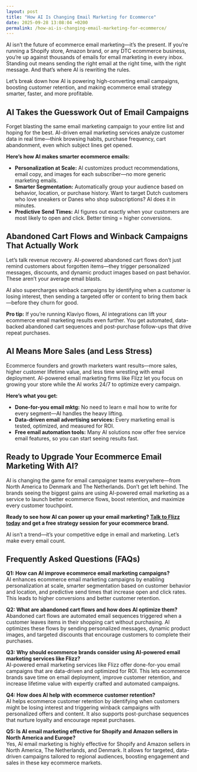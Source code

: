 ```yaml
---
layout: post
title: "How AI Is Changing Email Marketing for Ecommerce"
date: 2025-09-28 13:08:04 +0200
permalink: /how-ai-is-changing-email-marketing-for-ecommerce/
---
```

AI isn’t the future of ecommerce email marketing—it’s the present. If you’re running a Shopify store, Amazon brand, or any DTC ecommerce business, you’re up against thousands of emails for email marketing in every inbox. Standing out means sending the right email at the right time, with the right message. And that’s where AI is rewriting the rules.

Let’s break down how AI is powering high-converting email campaigns, boosting customer retention, and making ecommerce email strategy smarter, faster, and more profitable.

## AI Takes the Guesswork Out of Email Campaigns

Forget blasting the same email marketing campaign to your entire list and hoping for the best. AI-driven email marketing services analyze customer data in real time—think browsing habits, purchase frequency, cart abandonment, even which subject lines get opened.

**Here’s how AI makes smarter ecommerce emails:**

- **Personalization at Scale:** AI customizes product recommendations, email copy, and images for each subscriber—no more generic marketing emails.
- **Smarter Segmentation:** Automatically group your audience based on behavior, location, or purchase history. Want to target Dutch customers who love sneakers or Danes who shop subscriptions? AI does it in minutes.
- **Predictive Send Times:** AI figures out exactly when your customers are most likely to open and click. Better timing = higher conversions.

## Abandoned Cart Flows and Winback Campaigns That Actually Work

Let’s talk revenue recovery. AI-powered abandoned cart flows don’t just remind customers about forgotten items—they trigger personalized messages, discounts, and dynamic product images based on past behavior. These aren’t your average email blasts.

AI also supercharges winback campaigns by identifying when a customer is losing interest, then sending a targeted offer or content to bring them back—before they churn for good.

**Pro tip:** If you’re running Klaviyo flows, AI integrations can lift your ecommerce email marketing results even further. You get automated, data-backed abandoned cart sequences and post-purchase follow-ups that drive repeat purchases.

## AI Means More Sales (and Less Stress)

Ecommerce founders and growth marketers want results—more sales, higher customer lifetime value, and less time wrestling with email deployment. AI-powered email marketing firms like Flizz let you focus on growing your store while the AI works 24/7 to optimize every campaign.

**Here’s what you get:**

- **Done-for-you email mktg:** No need to learn e mail how to write for every segment—AI handles the heavy lifting.
- **Data-driven email advertising services:** Every marketing email is tested, optimized, and measured for ROI.
- **Free email automation tools:** Many AI solutions now offer free service email features, so you can start seeing results fast.

## Ready to Upgrade Your Ecommerce Email Marketing With AI?

AI is changing the game for email campaigner teams everywhere—from North America to Denmark and The Netherlands. Don’t get left behind. The brands seeing the biggest gains are using AI-powered email marketing as a service to launch better ecommerce flows, boost retention, and maximize every customer touchpoint.

**Ready to see how AI can power up your email marketing? [Talk to Flizz today](https://flizzgrowth.com/email) and get a free strategy session for your ecommerce brand.**

AI isn’t a trend—it’s your competitive edge in email and marketing. Let’s make every email count.

## Frequently Asked Questions (FAQs)

**Q1: How can AI improve ecommerce email marketing campaigns?**  
AI enhances ecommerce email marketing campaigns by enabling personalization at scale, smarter segmentation based on customer behavior and location, and predictive send times that increase open and click rates. This leads to higher conversions and better customer retention.

**Q2: What are abandoned cart flows and how does AI optimize them?**  
Abandoned cart flows are automated email sequences triggered when a customer leaves items in their shopping cart without purchasing. AI optimizes these flows by sending personalized messages, dynamic product images, and targeted discounts that encourage customers to complete their purchases.

**Q3: Why should ecommerce brands consider using AI-powered email marketing services like Flizz?**  
AI-powered email marketing services like Flizz offer done-for-you email campaigns that are data-driven and optimized for ROI. This lets ecommerce brands save time on email deployment, improve customer retention, and increase lifetime value with expertly crafted and automated campaigns.

**Q4: How does AI help with ecommerce customer retention?**  
AI helps ecommerce customer retention by identifying when customers might be losing interest and triggering winback campaigns with personalized offers and content. It also supports post-purchase sequences that nurture loyalty and encourage repeat purchases.

**Q5: Is AI email marketing effective for Shopify and Amazon sellers in North America and Europe?**  
Yes, AI email marketing is highly effective for Shopify and Amazon sellers in North America, The Netherlands, and Denmark. It allows for targeted, data-driven campaigns tailored to regional audiences, boosting engagement and sales in these key ecommerce markets.

<script type="application/ld+json">
{
  "@context": "https://schema.org",
  "@type": "BlogPosting",
  "headline": "How AI Is Changing Email Marketing for Ecommerce",
  "description": "Explore how AI is transforming ecommerce email marketing with smarter campaigns, personalization, and automation to boost sales and customer retention for Shopify stores, Amazon brands, and DTC businesses across North America and Europe.",
  "url": "https://flizzgrowth.com/blog/how-ai-is-changing-email-marketing-for-ecommerce",
  "author": {
    "@type": "Person",
    "name": "Flizz"
  },
  "publisher": {
    "@type": "Person",
    "name": "Flizz"
  },
  "datePublished": "2024-06-01",
  "dateModified": "2024-06-01",
  "mainEntityOfPage": {
    "@type": "WebPage",
    "@id": "https://flizzgrowth.com/blog/how-ai-is-changing-email-marketing-for-ecommerce"
  }
}
</script>

<script type="application/ld+json">
{
  "@context": "https://schema.org",
  "@type": "FAQPage",
  "mainEntity": [
    {
      "@type": "Question",
      "name": "How can AI improve ecommerce email marketing campaigns?",
      "acceptedAnswer": {
        "@type": "Answer",
        "text": "AI enhances ecommerce email marketing campaigns by enabling personalization at scale, smarter segmentation based on customer behavior and location, and predictive send times that increase open and click rates. This leads to higher conversions and better customer retention."
      }
    },
    {
      "@type": "Question",
      "name": "What are abandoned cart flows and how does AI optimize them?",
      "acceptedAnswer": {
        "@type": "Answer",
        "text": "Abandoned cart flows are automated email sequences triggered when a customer leaves items in their shopping cart without purchasing. AI optimizes these flows by sending personalized messages, dynamic product images, and targeted discounts that encourage customers to complete their purchases."
      }
    },
    {
      "@type": "Question",
      "name": "Why should ecommerce brands consider using AI-powered email marketing services like Flizz?",
      "acceptedAnswer": {
        "@type": "Answer",
        "text": "AI-powered email marketing services like Flizz offer done-for-you email campaigns that are data-driven and optimized for ROI. This lets ecommerce brands save time on email deployment, improve customer retention, and increase lifetime value with expertly crafted and automated campaigns."
      }
    },
    {
      "@type": "Question",
      "name": "How does AI help with ecommerce customer retention?",
      "acceptedAnswer": {
        "@type": "Answer",
        "text": "AI helps ecommerce customer retention by identifying when customers might be losing interest and triggering winback campaigns with personalized offers and content. It also supports post-purchase sequences that nurture loyalty and encourage repeat purchases."
      }
    },
    {
      "@type": "Question",
      "name": "Is AI email marketing effective for Shopify and Amazon sellers in North America and Europe?",
      "acceptedAnswer": {
        "@type": "Answer",
        "text": "Yes, AI email marketing is highly effective for Shopify and Amazon sellers in North America, The Netherlands, and Denmark. It allows for targeted, data-driven campaigns tailored to regional audiences, boosting engagement and sales in these key ecommerce markets."
      }
    }
  ]
}
</script>